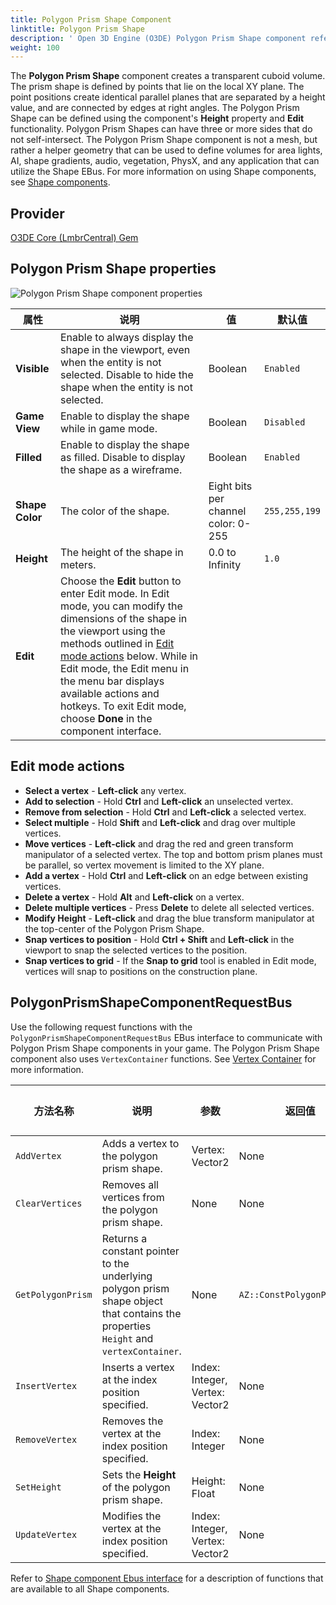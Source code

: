 ```yaml
---
title: Polygon Prism Shape Component
linktitle: Polygon Prism Shape
description: ' Open 3D Engine (O3DE) Polygon Prism Shape component reference. '
weight: 100
---
```




The **Polygon Prism Shape** component creates a transparent cuboid volume. The prism shape is defined by points that lie on the local XY plane. The point positions create identical parallel planes that are separated by a height value, and are connected by edges at right angles. The Polygon Prism Shape can be defined using the component's **Height** property and **Edit** functionality. Polygon Prism Shapes can have three or more sides that do not self-intersect. The Polygon Prism Shape component is not a mesh, but rather a helper geometry that can be used to define volumes for area lights, AI, shape gradients, audio, vegetation, PhysX, and any application that can utilize the Shape EBus. For more information on using Shape components, see [Shape components](/docs/user-guide/components/reference/shape/).

## Provider

[O3DE Core (LmbrCentral) Gem](/docs/user-guide/gems/reference/o3de-core)

## Polygon Prism Shape properties

![Polygon Prism Shape component properties](/images/user-guide/components/reference/shape/polygon-prism-shape-component-ui-01.png)

| 属性 | 说明 | 值 | 默认值 |
|-|-|-|-|
| **Visible** | Enable to always display the shape in the viewport, even when the entity is not selected. Disable to hide the shape when the entity is not selected. | Boolean | `Enabled` |
| **Game View** | Enable to display the shape while in game mode. | Boolean | `Disabled` |
| **Filled** | Enable to display the shape as filled.  Disable to display the shape as a wireframe. | Boolean | `Enabled` |
| **Shape Color** | The color of the shape. | Eight bits per channel color: 0-255 | `255,255,199` |
| **Height** | The height of the shape in meters. | 0.0 to Infinity | `1.0` |
| **Edit** | Choose the **Edit** button to enter Edit mode. In Edit mode, you can modify the dimensions of the shape in the viewport using the methods outlined in [Edit mode actions](#edit-mode-actions) below. While in Edit mode, the Edit menu in the menu bar displays available actions and hotkeys. To exit Edit mode, choose **Done** in the component interface. |  |  |

## Edit mode actions

* **Select a vertex** - **Left-click** any vertex.
* **Add to selection** - Hold **Ctrl** and **Left-click** an unselected vertex.
* **Remove from selection** - Hold **Ctrl** and **Left-click** a selected vertex.
* **Select multiple** - Hold **Shift** and **Left-click** and drag over multiple vertices.
* **Move vertices** - **Left-click** and drag the red and green transform manipulator of a selected vertex. The top and bottom prism planes must be parallel, so vertex movement is limited to the XY plane.
* **Add a vertex** - Hold **Ctrl** and **Left-click** on an edge between existing vertices.
* **Delete a vertex** - Hold **Alt** and **Left-click** on a vertex.
* **Delete multiple vertices** - Press **Delete** to delete all selected vertices.
* **Modify Height** - **Left-click** and drag the blue transform manipulator at the top-center of the Polygon Prism Shape.
* **Snap vertices to position** - Hold **Ctrl + Shift** and **Left-click** in the viewport to snap the selected vertices to the position.
* **Snap vertices to grid** - If the **Snap to grid** tool is enabled in Edit mode, vertices will snap to positions on the construction plane.

## PolygonPrismShapeComponentRequestBus

Use the following request functions with the `PolygonPrismShapeComponentRequestBus` EBus interface to communicate with Polygon Prism Shape components in your game. The Polygon Prism Shape component also uses `VertexContainer` functions. See [Vertex Container](/docs/user-guide/components/reference/shape/vertex-container/) for more information.

| 方法名称 | 说明 | 参数 | 返回值 | 脚本化 |
|-|-|-|-|-|
| `AddVertex` | Adds a vertex to the polygon prism shape. | Vertex: Vector2 | None | Yes |
| `ClearVertices` | Removes all vertices from the polygon prism shape.  | None | None | Yes |
| `GetPolygonPrism` | Returns a constant pointer to the underlying polygon prism shape object that contains the properties `Height` and `vertexContainer`. | None | `AZ::ConstPolygonPrismPtr` | Yes |
| `InsertVertex` | Inserts a vertex at the index position specified. | Index: Integer, Vertex: Vector2 | None | Yes |
| `RemoveVertex` | Removes the vertex at the index position specified. | Index: Integer | None | Yes |
| `SetHeight` | Sets the **Height** of the polygon prism shape. | Height: Float | None | Yes |
| `UpdateVertex` | Modifies the vertex at the index position specified. | Index: Integer, Vertex: Vector2 | None | Yes |

Refer to [Shape component Ebus interface](./#shape-component-ebus-interface) for a description of functions that are available to all Shape components.

